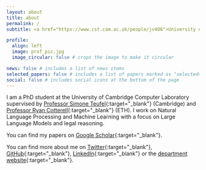 ```yaml
---
layout: about
title: about
permalink: /
subtitle: <a href="https://www.cst.cam.ac.uk/people/jv406">University of Cambridge</a>

profile:
  align: left
  image: prof_pic.jpg
  image_circular: false # crops the image to make it circular

news: false # includes a list of news items
selected_papers: false # includes a list of papers marked as "selected={true}"
social: false # includes social icons at the bottom of the page
---
```


I am a PhD student at the University of Cambridge Computer Laboratory supervised by [Professor Simone Teufel](https://www.cl.cam.ac.uk/~sht25/){:target="\_blank"} (Cambridge) and [Professor Ryan Cotterell](https://inf.ethz.ch/people/person-detail.cotterell.html){:target="\_blank"} (ETH). I work on Natural Language Processing and Machine Learning with a focus on Large Language Models and legal reasoning. 

You can find my papers on [Google Scholar](https://scholar.google.com/citations?user=vLgjEhQAAAAJ&hl=en&oi=a){:target="\_blank"}.

You can find more about me on [Twitter](https://twitter.com/ValvodaJosef){:target="\_blank"}, [GitHub](https://github.com/valvoda){:target="\_blank"}, [LinkedIn](https://www.linkedin.com/in/valvoda/){:target="\_blank"} or the [department website](https://www.cst.cam.ac.uk/people/jv406){:target="\_blank"}.
